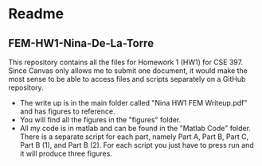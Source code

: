 # Readme

## FEM-HW1-Nina-De-La-Torre
This repository contains all the files for Homework 1 (HW1) for CSE 397. Since Canvas only allows me to submit one document, it would make the most sense to be able to access files and scripts separately on a GitHub repository.
- The write up is in the main folder called "Nina HW1 FEM Writeup.pdf" and has figures to reference. 
- You will find all the figures in the "figures" folder. 
- All my code is in matlab and can be found in the "Matlab Code" folder. There is a separate script for each part, namely Part A, Part B, Part C, Part B (1), and Part B (2). For each script you just have to press run and it will produce three figures.
